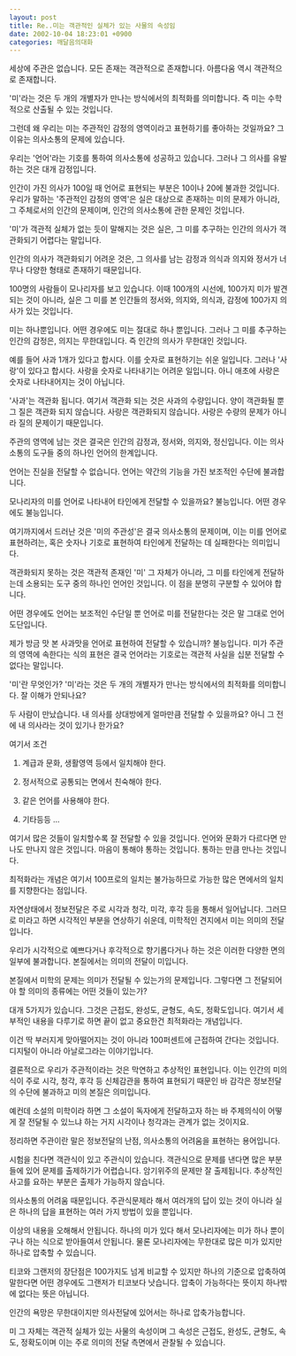 ```yaml
---
layout: post
title: Re..미는 객관적인 실체가 있는 사물의 속성임
date: 2002-10-04 18:23:01 +0900
categories: 깨달음의대화
---
```

세상에 주관은 없습니다. 모든 존재는 객관적으로 존재합니다. 아름다움 역시 객관적으로 존재합니다.
  

  
'미'라는 것은 두 개의 개별자가 만나는 방식에서의 최적화를 의미합니다. 즉 미는 수학적으로 산출될 수 있는 것입니다.
  

  
그런데 왜 우리는 미는 주관적인 감정의 영역이라고 표현하기를 좋아하는 것일까요? 그 이유는 의사소통의 문제에 있습니다.
  

  
우리는 '언어'라는 기호를 통하여 의사소통에 성공하고 있습니다. 그러나 그 의사를 유발하는 것은 대개 감정입니다.
  

  
인간이 가진 의사가 100일 때 언어로 표현되는 부분은 10이나 20에 불과한 것입니다. 우리가 말하는 '주관적인 감정의 영역'은 실은 대상으로 존재하는 미의 문제가 아니라, 그 주체로서의 인간의 문제이며, 인간의 의사소통에 관한 문제인 것입니다.
  

  
'미'가 객관적 실체가 없는 듯이 말해지는 것은 실은, 그 미를 추구하는 인간의 의사가 객관화되기 어렵다는 말입니다.
  

  
인간의 의사가 객관화되기 어려운 것은, 그 의사를 남는 감정과 의식과 의지와 정서가 너무나 다양한 형태로 존재하기 때문입니다.
  

  
100명의 사람들이 모나리자를 보고 있습니다. 이때 100개의 시선에, 100가지 미가 발견되는 것이 아니라, 실은 그 미를 본 인간들의 정서와, 의지와, 의식과, 감정에 100가지 의사가 있는 것입니다.
  

  
미는 하나뿐입니다. 어떤 경우에도 미는 절대로 하나 뿐입니다. 그러나 그 미를 추구하는 인간의 감정은, 의지는 무한대입니다. 즉 인간의 의사가 무한대인 것입니다.
  

  
예를 들어 사과 1개가 있다고 합시다. 이를 숫자로 표현하기는 쉬운 일입니다. 그러나 '사랑'이 있다고 합시다. 사랑을 숫자로 나타내기는 어려운 일입니다. 아니 애초에 사랑은 숫자로 나타내어지는 것이 아닙니다.
  

  
'사과'는 객관화 됩니다. 여기서 객관화 되는 것은 사과의 수량입니다. 양이 객관화될 뿐 그 질은 객관화 되지 않습니다. 사랑은 객관화되지 않습니다. 사랑은 수량의 문제가 아니라 질의 문제이기 때문입니다.
  

  
주관의 영역에 남는 것은 결국은 인간의 감정과, 정서와, 의지와, 정신입니다. 이는 의사소통의 도구들 중의 하나인 언어의 한계입니다.
  

  
언어는 진실을 전달할 수 없습니다. 언어는 약간의 기능을 가진 보조적인 수단에 불과합니다.
  

  
모나리자의 미를 언어로 나타내어 타인에게 전달할 수 있을까요? 불능입니다. 어떤 경우에도 불능입니다.
  

  
여기까지에서 드러난 것은 '미의 주관성'은 결국 의사소통의 문제이며, 이는 미를 언어로 표현하려는, 혹은 숫자나 기호로 표현하여 타인에게 전달하는 데 실패한다는 의미입니다.
  

  
객관화되지 못하는 것은 객관적 존재인 '미' 그 자체가 아니라, 그 미를 타인에게 전달하는데 소용되는 도구 중의 하나인 언어인 것입니다. 이 점을 분명히 구분할 수 있어야 합니다.
  

  
어떤 경우에도 언어는 보조적인 수단일 뿐 언어로 미를 전달한다는 것은 말 그대로 언어도단입니다.
  

  
제가 방금 맛 본 사과맛을 언어로 표현하여 전달할 수 있습니까? 불능입니다. 미가 주관의 영역에 속한다는 식의 표현은 결국 언어라는 기호로는 객관적 사실을 십분 전달할 수 없다는 말입니다.
  

  
'미'란 무엇인가? '미'라는 것은 두 개의 개별자가 만나는 방식에서의 최적화를 의미합니다. 잘 이해가 안되나요?
  

  
두 사람이 만났습니다. 내 의사를 상대방에게 얼마만큼 전달할 수 있을까요? 아니 그 전에 내 의사라는 것이 있기나 한가요?
  

  
여기서 조건
  
1. 계급과 문화, 생활영역 등에서 일치해야 한다.
  
2. 정서적으로 공통되는 면에서 친숙해야 한다.
  
3. 같은 언어를 사용해야 한다.
  
4. 기타등등 ...
  

  
여기서 많은 것들이 일치할수록 잘 전달할 수 있을 것입니다. 언어와 문화가 다르다면 만나도 만나지 않은 것입니다. 마음이 통해야 통하는 것입니다. 통하는 만큼 만나는 것입니다.
  

  
최적화라는 개념은 여기서 100프로의 일치는 불가능하므로 가능한 많은 면에서의 일치를 지향한다는 점입니다.
  

  
자연상태에서 정보전달은 주로 시각과 청각, 미각, 후각 등을 통해서 일어납니다. 그러므로 미라고 하면 시각적인 부분을 연상하기 쉬운데, 미학적인 견지에서 미는 의미의 전달입니다.
  

  
우리가 시각적으로 예쁘다거나 후각적으로 향기롭다거나 하는 것은 이러한 다양한 면의 일부에 불과합니다. 본질에서는 의미의 전달이 미입니다.
  

  
본질에서 미학의 문제는 의미가 전달될 수 있는가의 문제입니다. 그렇다면 그 전달되어야 할 의미의 종류에는 어떤 것들이 있는가?
  

  
대개 5가지가 있습니다. 그것은 근접도, 완성도, 균형도, 속도, 정확도입니다. 여기서 세부적인 내용을 다루기로 하면 끝이 없고 중요한건 최적화라는 개념입니다.
  

  
이건 딱 부러지게 맞아떨어지는 것이 아니라 100퍼센트에 근접하여 간다는 것입니다. 디지털이 아니라 아날로그라는 이야기입니다.
  

  
결론적으로 우리가 주관적이라는 것은 막연하고 추상적인 표현입니다. 이는 인간의 미의식이 주로 시각, 청각, 후각 등 신체감관을 통하여 표현되기 때문인 바 감각은 정보전달의 수단에 불과하고 미의 본질은 의미입니다.
  

  
예컨데 소설의 미학이라 하면 그 소설이 독자에게 전달하고자 하는 바 주제의식이 어떻게 잘 전달될 수 있느냐 하는 거지 시각이나 청각과는 관계가 없는 것이지요.
  

  
정리하면 주관이란 말은 정보전달의 난점, 의사소통의 어려움을 표현하는 용어입니다.
  

  
시험을 친다면 객관식이 있고 주관식이 있습니다. 객관식으로 문제를 낸다면 많은 부분들에 있어 문제를 출제하기가 어렵습니다. 암기위주의 문제만 잘 출제됩니다. 추상적인 사고를 요하는 부분은 출제가 가능하지 않습니다.
  

  
의사소통의 어려움 때문입니다. 주관식문제라 해서 여러개의 답이 있는 것이 아니라 실은 하나의 답을 표현하는 여러 가지 방법이 있을 뿐입니다.
  

  
이상의 내용을 오해해서 안됩니다. 하나의 미가 있다 해서 모나리자에는 미가 하나 뿐이구나 하는 식으로 받아들여서 안됩니다. 물론 모나리자에는 무한대로 많은 미가 있지만 하나로 압축할 수 있습니다.
  

  
티코와 그랜저의 장단점은 100가지도 넘게 비교할 수 있지만 하나의 기준으로 압축하여 말한다면 어떤 경우에도 그랜저가 티코보다 낫습니다. 압축이 가능하다는 뜻이지 하나밖에 없다는 뜻은 아닙니다.
  

  
인간의 욕망은 무한대이지만 의사전달에 있어서는 하나로 압축가능합니다.
  

  
미 그 자체는 객관적 실체가 있는 사물의 속성이며 그 속성은 근접도, 완성도, 균형도, 속도, 정확도이며 이는 주로 의미의 전달 측면에서 관찰될 수 있습니다.